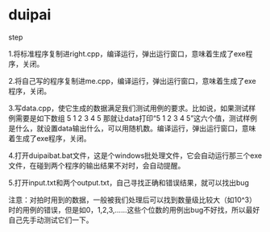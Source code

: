 # duipai

step



1.将标准程序复制进right.cpp，编译运行，弹出运行窗口，意味着生成了exe程序，关闭。

2.将自己写的程序复制进me.cpp，编译运行，弹出运行窗口，意味着生成了exe程序，关闭。

3.写data.cpp，使它生成的数据满足我们测试用例的要求。比如说，如果测试样例需要是如下数组
        5
        1 2 3 4 5
那就让data打印“5 1 2 3 4 5”这六个值，测试样例是什么，就设置data输出什么，可以用随机数。编译运行，弹出运行窗口，意味着生成了exe程序，关闭。

4.打开duipaibat.bat文件，这是个windows批处理文件，它会自动运行那三个exe文件，在碰到两个程序的输出结果不对时，会自动提醒。

5.打开input.txt和两个output.txt，自己寻找正确和错误结果，就可以找出bug


注意：对拍时用到的数据，一般被我们处理后可以找到数量级比较大（如10^3）时的用例的错误，但是如0，1,2,3,……这些个位数的用例出bug不好找，所以最好自己先手动测试它们一下。
